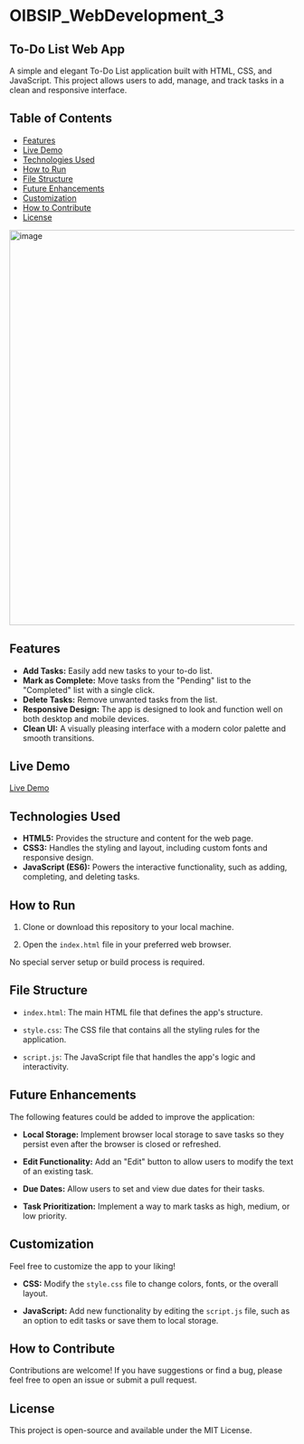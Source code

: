 # OIBSIP_WebDevelopment_3
## To-Do List Web App

A simple and elegant To-Do List application built with HTML, CSS, and JavaScript. This project allows users to add, manage, and track tasks in a clean and responsive interface.

## Table of Contents

* [Features](#features)
* [Live Demo](#live-demo)
* [Technologies Used](#technologies-used)
* [How to Run](#how-to-run)
* [File Structure](#file-structure)
* [Future Enhancements](#future-enhancements)
* [Customization](#customization)
* [How to Contribute](#how-to-contribute)
* [License](#license)


<img width="753" height="699" alt="image" src="https://github.com/user-attachments/assets/8c9ec60e-6a11-400c-a792-7b62f6dc86e5" />

## Features

* **Add Tasks:** Easily add new tasks to your to-do list.
* **Mark as Complete:** Move tasks from the "Pending" list to the "Completed" list with a single click.
* **Delete Tasks:** Remove unwanted tasks from the list.
* **Responsive Design:** The app is designed to look and function well on both desktop and mobile devices.
* **Clean UI:** A visually pleasing interface with a modern color palette and smooth transitions.

## Live Demo

[Live Demo](https://sanskruti-sawant.github.io/OIBSIP_WebDevelopment_3/)

## Technologies Used

* **HTML5:** Provides the structure and content for the web page.
* **CSS3:** Handles the styling and layout, including custom fonts and responsive design.
* **JavaScript (ES6):** Powers the interactive functionality, such as adding, completing, and deleting tasks.

## How to Run

1. Clone or download this repository to your local machine.

2. Open the `index.html` file in your preferred web browser.

No special server setup or build process is required.

## File Structure

* `index.html`: The main HTML file that defines the app's structure.

* `style.css`: The CSS file that contains all the styling rules for the application.

* `script.js`: The JavaScript file that handles the app's logic and interactivity.

## Future Enhancements

The following features could be added to improve the application:

* **Local Storage:** Implement browser local storage to save tasks so they persist even after the browser is closed or refreshed.

* **Edit Functionality:** Add an "Edit" button to allow users to modify the text of an existing task.

* **Due Dates:** Allow users to set and view due dates for their tasks.

* **Task Prioritization:** Implement a way to mark tasks as high, medium, or low priority.

## Customization

Feel free to customize the app to your liking!

* **CSS:** Modify the `style.css` file to change colors, fonts, or the overall layout.

* **JavaScript:** Add new functionality by editing the `script.js` file, such as an option to edit tasks or save them to local storage.

## How to Contribute

Contributions are welcome! If you have suggestions or find a bug, please feel free to open an issue or submit a pull request.

## License

This project is open-source and available under the MIT License.
